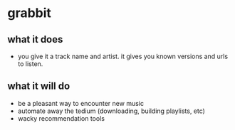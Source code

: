 # grabbit

## what it does

-  you give it a track name and artist. it gives you known versions and urls to listen.

## what it will do

-  be a pleasant way to encounter new music
-  automate away the tedium (downloading, building playlists, etc)
-  wacky recommendation tools
